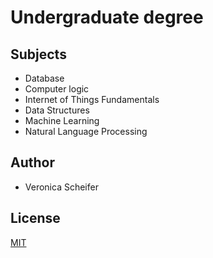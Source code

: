 # Undergraduate degree

## Subjects

* Database
* Computer logic
* Internet of Things Fundamentals
* Data Structures
* Machine Learning
* Natural Language Processing

## Author

* Veronica Scheifer

## License
[MIT](https://choosealicense.com/licenses/mit/)
